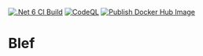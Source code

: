 [![.Net 6 CI Build](https://github.com/ArturWincenciak/Blef/actions/workflows/on-pull-request.yml/badge.svg?branch=main)](https://github.com/ArturWincenciak/Blef/actions/workflows/on-pull-request.yml) [![CodeQL](https://github.com/ArturWincenciak/Blef/actions/workflows/codeql-analysis.yml/badge.svg)](https://github.com/ArturWincenciak/Blef/actions/workflows/codeql-analysis.yml) [![Publish Docker Hub Image](https://github.com/ArturWincenciak/Blef/actions/workflows/docker-image.yml/badge.svg)](https://github.com/ArturWincenciak/Blef/actions/workflows/docker-image.yml)

# Blef
